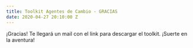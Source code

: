 ```yaml
---
title: Toolkit Agentes de Cambio - GRACIAS
date: 2020-04-27 20:10:00 Z
---
```


¡Gracias! Te llegará un mail con el link para descargar el toolkit. 
¡Suerte en la aventura!